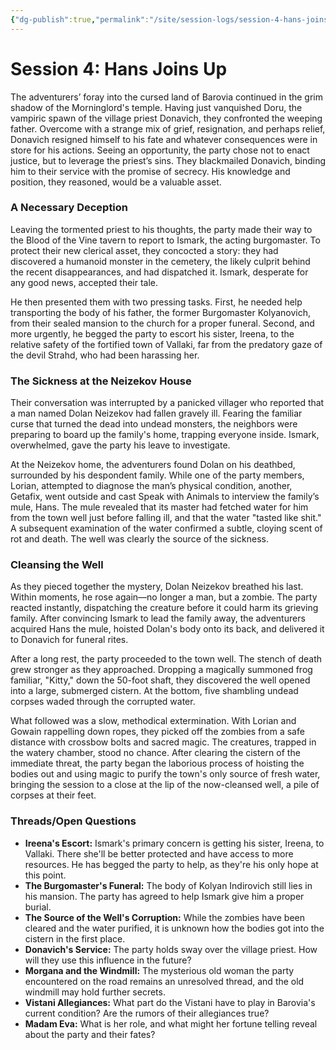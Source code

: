 ```yaml
---
{"dg-publish":true,"permalink":"/site/session-logs/session-4-hans-joins-up/"}
---
```


# Session 4: Hans Joins Up

The adventurers’ foray into the cursed land of Barovia continued in the grim shadow of the Morninglord's temple. Having just vanquished Doru, the vampiric spawn of the village priest Donavich, they confronted the weeping father. Overcome with a strange mix of grief, resignation, and perhaps relief, Donavich resigned himself to his fate and whatever consequences were in store for his actions. Seeing an opportunity, the party chose not to enact justice, but to leverage the priest’s sins. They blackmailed Donavich, binding him to their service with the promise of secrecy. His knowledge and position, they reasoned, would be a valuable asset.

### A Necessary Deception

Leaving the tormented priest to his thoughts, the party made their way to the Blood of the Vine tavern to report to Ismark, the acting burgomaster. To protect their new clerical asset, they concocted a story: they had discovered a humanoid monster in the cemetery, the likely culprit behind the recent disappearances, and had dispatched it. Ismark, desperate for any good news, accepted their tale.

He then presented them with two pressing tasks. First, he needed help transporting the body of his father, the former Burgomaster Kolyanovich, from their sealed mansion to the church for a proper funeral. Second, and more urgently, he begged the party to escort his sister, Ireena, to the relative safety of the fortified town of Vallaki, far from the predatory gaze of the devil Strahd, who had been harassing her.

### The Sickness at the Neizekov House

Their conversation was interrupted by a panicked villager who reported that a man named Dolan Neizekov had fallen gravely ill. Fearing the familiar curse that turned the dead into undead monsters, the neighbors were preparing to board up the family's home, trapping everyone inside. Ismark, overwhelmed, gave the party his leave to investigate.

At the Neizekov home, the adventurers found Dolan on his deathbed, surrounded by his despondent family. While one of the party members, Lorian, attempted to diagnose the man’s physical condition, another, Getafix, went outside and cast Speak with Animals to interview the family’s mule, Hans. The mule revealed that its master had fetched water for him from the town well just before falling ill, and that the water "tasted like shit." A subsequent examination of the water confirmed a subtle, cloying scent of rot and death. The well was clearly the source of the sickness.

### Cleansing the Well

As they pieced together the mystery, Dolan Neizekov breathed his last. Within moments, he rose again—no longer a man, but a zombie. The party reacted instantly, dispatching the creature before it could harm its grieving family. After convincing Ismark to lead the family away, the adventurers acquired Hans the mule, hoisted Dolan's body onto its back, and delivered it to Donavich for funeral rites.

After a long rest, the party proceeded to the town well. The stench of death grew stronger as they approached. Dropping a magically summoned frog familiar, "Kitty," down the 50-foot shaft, they discovered the well opened into a large, submerged cistern. At the bottom, five shambling undead corpses waded through the corrupted water.

What followed was a slow, methodical extermination. With Lorian and Gowain rappelling down ropes, they picked off the zombies from a safe distance with crossbow bolts and sacred magic. The creatures, trapped in the watery chamber, stood no chance. After clearing the cistern of the immediate threat, the party began the laborious process of hoisting the bodies out and using magic to purify the town's only source of fresh water, bringing the session to a close at the lip of the now-cleansed well, a pile of corpses at their feet.

### Threads/Open Questions

- **Ireena's Escort:** Ismark's primary concern is getting his sister, Ireena, to Vallaki. There she'll be better protected and have access to more resources. He has begged the party to help, as they're his only hope at this point.
- **The Burgomaster's Funeral:** The body of Kolyan Indirovich still lies in his mansion. The party has agreed to help Ismark give him a proper burial.
- **The Source of the Well's Corruption:** While the zombies have been cleared and the water purified, it is unknown how the bodies got into the cistern in the first place.
- **Donavich's Service:** The party holds sway over the village priest. How will they use this influence in the future?
- **Morgana and the Windmill:** The mysterious old woman the party encountered on the road remains an unresolved thread, and the old windmill may hold further secrets.
- **Vistani Allegiances:** What part do the Vistani have to play in Barovia's current condition? Are the rumors of their allegiances true?
- **Madam Eva:** What is her role, and what might her fortune telling reveal about the party and their fates?